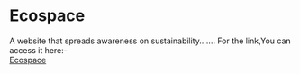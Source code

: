 # Ecospace
A website that spreads awareness on sustainability.......
For the link,You can access it here:- <br>
<a href="https://praneet1503.github.io/Ecospace/">Ecospace</a>
